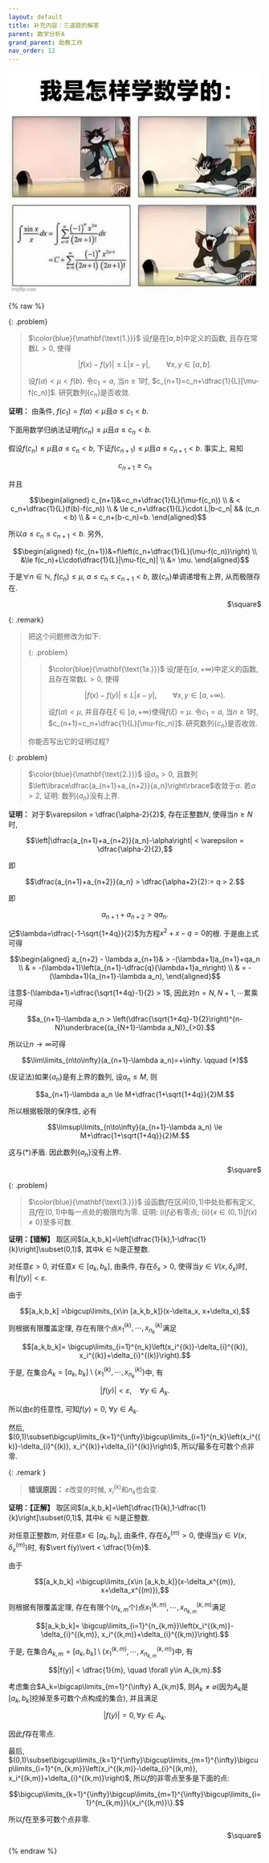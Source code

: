 ```yaml
---
layout: default
title: 补充内容：三道题的解答
parent: 数学分析A
grand_parent: 助教工作
nav_order: 12
---
```


<div align = center>
<img src="/pics/funny2.jpg" width = "500"/>
</div>

{% raw %}

{: .problem}
> $\color{blue}{\mathbf{\text{1.}}}$ 设$f$是在$[a,b]$中定义的函数, 且存在常数$L>0$, 使得
>
> $$|f(x)-f(y)|\le L|x-y|, \qquad \forall x,y\in[a,b].$$
>
> 设$f(a) < \mu < f(b)$. 令$c_1=a$, 当$n\ge 1$时, $c_{n+1}=c_n+\dfrac{1}{L}[\mu-f(c_n)]$. 
> 研究数列$\lbrace c_n\rbrace$是否收敛.

**证明：** 由条件, $f(c_1)=f(a) < \mu$且$a\le c_1 < b$. 

下面用数学归纳法证明$f(c_n)\le \mu$且$a\le c_n < b$. 

假设$f(c_n)\le \mu$且$a\le c_n < b$, 下证$f(c_{n+1})\le \mu$且$a\le c_{n+1} < b$. 事实上, 易知

$$c_{n+1}\ge c_n$$

并且

$$\begin{aligned}
c_{n+1}&=c_n+\dfrac{1}{L}(\mu-f(c_n)) \\
& < c_n+\dfrac{1}{L}(f(b)-f(c_n)) \\
& \le c_n+\dfrac{1}{L}\cdot L|b-c_n| && (c_n < b) \\
& = c_n+(b-c_n)=b. 
\end{aligned}$$

所以$a\le c_n \le c_{n+1} < b$. 另外, 

$$\begin{aligned}
f(c_{n+1})&=f\left(c_n+\dfrac{1}{L}(\mu-f(c_n))\right) \\
&\le f(c_n)+L\cdot\dfrac{1}{L}|\mu-f(c_n)|  \\
&= \mu.
\end{aligned}$$

于是$\forall n\in\mathbb{N}$, $f(c_n)\le \mu$, $a\le c_n \le c_{n+1} < b$, 
故$\left\lbrace c_n\right\rbrace$单调递增有上界, 从而极限存在. 

<span style="display:block;text-align:right;">
$\square$
</span>


{: .remark}
> 把这个问题修改为如下: 
> 
> {: .problem}
> > $\color{blue}{\mathbf{\text{1a.}}}$ 设$f$是在$[a,+\infty)$中定义的函数, 且存在常数$L>0$, 使得
> > 
> > $$|f(x)-f(y)|\le L|x-y|, \qquad \forall x,y\in[a,+\infty).$$
> > 
> > 设$f(a) < \mu$, 并且存在$\xi\in[a,+\infty)$使得$f(\xi)=\mu$. 
> > 令$c_1=a$, 当$n\ge 1$时, $c_{n+1}=c_n+\dfrac{1}{L}[\mu-f(c_n)]$. 
> > 研究数列$\lbrace c_n\rbrace$是否收敛.
> 
> 你能否写出它的证明过程? 





{: .problem}
> $\color{blue}{\mathbf{\text{2.}}}$ 设$a_n>0$, 且数列$\left\lbrace\dfrac{a_{n+1}+a_{n+2}}{a_n}\right\rbrace$收敛于$\alpha$. 
> 若$\alpha>2$, 证明: 数列$\lbrace a_n\rbrace$没有上界. 


**证明：** 对于$\varepsilon = \dfrac{\alpha-2}{2}$, 存在正整数$N$, 使得当$n\ge N$时, 

$$\left|\dfrac{a_{n+1}+a_{n+2}}{a_n}-\alpha\right| < \varepsilon = \dfrac{\alpha-2}{2},$$

即

$$\dfrac{a_{n+1}+a_{n+2}}{a_n} > \dfrac{\alpha+2}{2}:= q > 2.$$

即

$$a_{n+1}+a_{n+2} > qa_n.$$ 

记$\lambda=\dfrac{-1-\sqrt{1+4q}}{2}$为方程$x^2+x-q=0$的根. 于是由上式可得

$$\begin{aligned}
a_{n+2} - \lambda a_{n+1}& > -(\lambda+1)a_{n+1}+qa_n \\
& = -(\lambda+1)\left(a_{n+1}-\dfrac{q}{\lambda+1}a_n\right) \\
& = -(\lambda+1)(a_{n+1}-\lambda a_n),
\end{aligned}$$

注意$-(\lambda+1)=\dfrac{\sqrt{1+4q}-1}{2} > 1$, 因此对$n=N,N+1,\cdots$累乘可得

$$a_{n+1}-\lambda a_n > \left(\dfrac{\sqrt{1+4q}-1}{2}\right)^{n-N}\underbrace{(a_{N+1}-\lambda a_N)}_{>0}.$$

所以让$n\to\infty$可得

$$\lim\limits_{n\to\infty}(a_{n+1}-\lambda a_n)=+\infty. \qquad (*)$$

(反证法)如果$\lbrace a_n\rbrace$是有上界的数列, 设$a_n \le M$, 则

$$a_{n+1}-\lambda a_n \le M+\dfrac{1+\sqrt{1+4q}}{2}M.$$

所以根据极限的保序性, 必有

$$\limsup\limits_{n\to\infty}(a_{n+1}-\lambda a_n) \le M+\dfrac{1+\sqrt{1+4q}}{2}M.$$

这与$(*)$矛盾. 
因此数列$\lbrace a_n\rbrace$没有上界. 

<span style="display:block;text-align:right;">
$\square$
</span>

{: .problem}
> $\color{blue}{\mathbf{\text{3.}}}$ 设函数$f$在区间$(0,1)$中处处都有定义, 且$f$在$(0,1)$中每一点处的极限均为零. 证明: 
> (i)$f$必有零点; (ii)$\lbrace x\in(0,1)|f(x)\ne 0\rbrace$至多可数.

**证明：【错解】** 取区间$[a_k,b_k]=\left[\dfrac{1}{k},1-\dfrac{1}{k}\right]\subset(0,1)$, 其中$k\in\mathbb{N}$是正整数. 

对任意$\varepsilon>0$, 对任意$x\in[a_k,b_k]$, 由条件, 存在$\delta_x>0$, 使得当$y\in V(x,\delta_x)$时, 
有$\vert f(y)\vert  < \varepsilon$. 

由于

$$[a_k,b_k]
=\bigcup\limits_{x\in [a_k,b_k]}(x-\delta_x, x+\delta_x),$$

则根据有限覆盖定理, 存在有限个点$x_1^{(k)},\cdots,x_{n_k}^{(k)}$满足

$$[a_k,b_k]=
\bigcup\limits_{i=1}^{n_k}\left(x_i^{(k)}-\delta_{i}^{(k)}, x_i^{(k)}+\delta_{i}^{(k)}\right).$$

于是, 在集合$A_k=[a_k,b_k]\setminus\lbrace x_1^{(k)},\cdots, x_{n_k}^{(k)}\rbrace$中, 有

$$|f(y)| < \varepsilon, \quad \forall y\in A_k.$$

所以由$\varepsilon$的任意性, 可知$f(y)=0$, $\forall y\in A_k$. 

然后, $(0,1)\subset\bigcup\limits_{k=1}^{\infty}\bigcup\limits_{i=1}^{n_k}\left(x_i^{(k)}-\delta_{i}^{(k)}, x_i^{(k)}+\delta_{i}^{(k)}\right)$,
所以$f$最多在可数个点非零. 

{: .remark }
> **错误原因：** $\varepsilon$改变的时候, $x_i^{(k)}$和$n_k$也会变. 



**证明：【正解】** 取区间$[a_k,b_k]=\left[\dfrac{1}{k},1-\dfrac{1}{k}\right]\subset(0,1)$, 其中$k\in\mathbb{N}$是正整数. 

对任意正整数$m$, 对任意$x\in[a_k,b_k]$, 由条件, 存在$\delta_x^{(m)}>0$, 使得当$y\in V(x,\delta_x^{(m)})$时, 
有$\vert f(y)\vert  < \dfrac{1}{m}$. 

由于

$$[a_k,b_k]
=\bigcup\limits_{x\in [a_k,b_k]}(x-\delta_x^{(m)}, x+\delta_x^{(m)}),$$

则根据有限覆盖定理, 存在有限个($n_{k,m}$个)点$x_1^{(k,m)},\cdots,x_{n_{k,m}}^{(k,m)}$满足

$$[a_k,b_k]=
\bigcup\limits_{i=1}^{n_{k,m}}\left(x_i^{(k,m)}-\delta_{i}^{(k,m)}, x_i^{(k,m)}+\delta_{i}^{(k,m)}\right).$$

于是, 在集合$A_{k,m}=[a_k,b_k]\setminus\lbrace x_1^{(k,m)},\cdots, x_{n_{k,m}}^{(k,m)}\rbrace$中, 有

$$|f(y)| < \dfrac{1}{m}, \quad \forall y\in A_{k,m}.$$

考虑集合$A_k=\bigcap\limits_{m=1}^{\infty} A_{k,m}$, 则$A_k\ne\varnothing$(因为$A_k$是$[a_k,b_k]$挖掉至多可数个点构成的集合),
并且满足

$$|f(y)|=0, \forall y\in A_k.$$

因此$f$存在零点. 

最后, $(0,1)\subset\bigcup\limits_{k=1}^{\infty}\bigcup\limits_{m=1}^{\infty}\bigcup\limits_{i=1}^{n_{k,m}}\left(x_i^{(k,m)}-\delta_{i}^{(k,m)}, x_i^{(k,m)}+\delta_{i}^{(k,m)}\right)$,
所以$f$的非零点至多是下面的点:

$$\bigcup\limits_{k=1}^{\infty}\bigcup\limits_{m=1}^{\infty}\bigcup\limits_{i=1}^{n_{k,m}}\{x_i^{(k,m)}\}.$$

所以$f$在至多可数个点非零. 

<span style="display:block;text-align:right;">
$\square$
</span>



{% endraw %}
